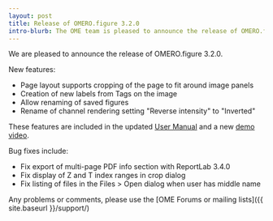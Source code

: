 ```yaml
---
layout: post
title: Release of OMERO.figure 3.2.0
intro-blurb: The OME team is pleased to announce the release of OMERO.figure 3.2.0
---
```

We are pleased to announce the release of OMERO.figure 3.2.0.

New features:

 - Page layout supports cropping of the page to fit around image panels
 - Creation of new labels from Tags on the image
 - Allow renaming of saved figures
 - Rename of channel rendering setting "Reverse intensity" to "Inverted"

These features are included in the updated <a href="http://help.openmicroscopy.org/figure.html">User Manual</a>
and a new <a href="https://www.youtube.com/watch?v=mjlNBUoGKRc&">demo video</a>.

Bug fixes include:

 - Fix export of multi-page PDF info section with ReportLab 3.4.0 
 - Fix display of Z and T index ranges in crop dialog
 - Fix listing of files in the Files > Open dialog when user has middle name

Any problems or comments, please use the [OME Forums or mailing lists]({{ site.baseurl }}/support/)
